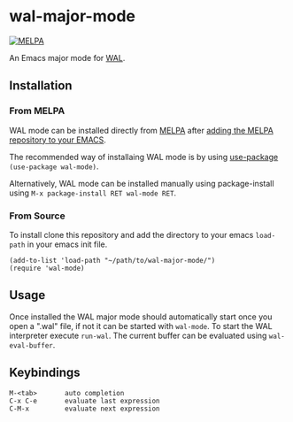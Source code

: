 # wal-major-mode
[![MELPA](https://melpa.org/packages/wal-mode-badge.svg)](https://melpa.org/#/wal-mode)

An Emacs major mode for [WAL](https://github.com/ics-jku/wal).

## Installation

### From MELPA
WAL mode can be installed directly from [MELPA](https://melpa.org/#/) after [adding the MELPA repository to your EMACS](https://melpa.org/#/getting-started).

The recommended way of installaing WAL mode is by using [use-package](https://github.com/jwiegley/use-package#installing-use-package) `(use-package wal-mode)`.

Alternatively, WAL mode can be installed manually using package-install using `M-x package-install RET wal-mode RET`.

### From Source
To install clone this repository and add the directory to your emacs `load-path` in your emacs init file.

    (add-to-list 'load-path "~/path/to/wal-major-mode/")
    (require 'wal-mode)

## Usage
Once installed the WAL major mode should automatically start once you open a ".wal" file, if not it can be started with `wal-mode`.
To start the WAL interpreter execute `run-wal`.
The current buffer can be evaluated using `wal-eval-buffer`.

## Keybindings
    M-<tab>       auto completion
    C-x C-e       evaluate last expression
    C-M-x         evaluate next expression
